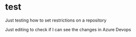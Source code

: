 # test
Just testing how to set restrictions on a repository


Just editing to check if I can see the changes in Azure Devops
